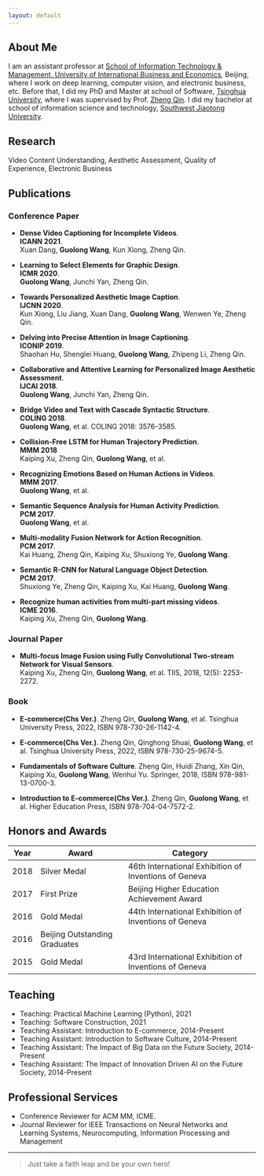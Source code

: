 ```yaml
---
layout: default
---
```


## About Me

I am an assistant professor at [School of Information Technology & Management, University of International Business and Economics](http://it.uibe.edu.cn/), Beijing, where I work on deep learning, computer vision, and electronic business, etc. Before that, I did my PhD and Master at school of Software, [Tsinghua University](https://www.tsinghua.edu.cn/), where I was supervised by Prof. [Zheng Qin](https://www.thss.tsinghua.edu.cn/en/faculty/zhengqin.htm). I did my bachelor at school of information science and technology, [Southwest Jiaotong University](https://www.swjtu.edu.cn/).

## Research

Video Content Understanding, Aesthetic Assessment, Quality of Experience, Electronic Business

## Publications
### Conference Paper
* **Dense Video Captioning for Incomplete Videos**.  
**ICANN 2021**.  
Xuan Dang, **Guolong Wang**, Kun Xiong, Zheng Qin. 

* **Learning to Select Elements for Graphic Design**.  
**ICMR 2020**.  
**Guolong Wang**, Junchi Yan, Zheng Qin.

* **Towards Personalized Aesthetic Image Caption**.  
**IJCNN 2020**.  
Kun Xiong, Liu Jiang, Xuan Dang, **Guolong Wang**, Wenwen Ye, Zheng Qin. 

* **Delving into Precise Attention in Image Captioning**.  
**ICONIP 2019**.  
Shaohan Hu, Shenglei Huang, **Guolong Wang**, Zhipeng Li, Zheng Qin. 

* **Collaborative and Attentive Learning for Personalized Image Aesthetic Assessment**.  
**IJCAI 2018**.  
**Guolong Wang**, Junchi Yan, Zheng Qin.

* **Bridge Video and Text with Cascade Syntactic Structure**.  
**COLING 2018**.  
**Guolong Wang**, et al. COLING 2018: 3576-3585.

* **Collision-Free LSTM for Human Trajectory Prediction**.  
**MMM 2018**  
Kaiping Xu, Zheng Qin, **Guolong Wang**, et al.

* **Recognizing Emotions Based on Human Actions in Videos**.  
**MMM 2017**.  
**Guolong Wang**, et al. 

* **Semantic Sequence Analysis for Human Activity Prediction**.  
**PCM 2017**.  
**Guolong Wang**, et al. 

* **Multi-modality Fusion Network for Action Recognition**.  
**PCM 2017**.  
Kai Huang, Zheng Qin, Kaiping Xu, Shuxiong Ye, **Guolong Wang**. 

* **Semantic R-CNN for Natural Language Object Detection**.  
**PCM 2017**.  
Shuxiong Ye, Zheng Qin, Kaiping Xu, Kai Huang, **Guolong Wang**. 

* **Recognize human activities from multi-part missing videos**.  
**ICME 2016**.  
Kaiping Xu, Zheng Qin, **Guolong Wang**. 

### Journal Paper
* **Multi-focus Image Fusion using Fully Convolutional Two-stream Network for Visual Sensors**.  
Kaiping Xu, Zheng Qin, **Guolong Wang**, et al. TIIS, 2018, 12(5): 2253-2272.

### Book
* **E-commerce(Chs Ver.)**. Zheng Qin, **Guolong Wang**, et al. Tsinghua University Press, 2022, ISBN 978-730-26-1142-4.

* **E-commerce(Chs Ver.)**. Zheng Qin, Qinghong Shuai, **Guolong Wang**, et al. Tsinghua University Press, 2022, ISBN 978-730-25-9674-5.

* **Fundamentals of Software Culture**. Zheng Qin, Huidi Zhang, Xin Qin, Kaiping Xu, **Guolong Wang**, Wenhui Yu. Springer, 2018, ISBN 978-981-13-0700-3.

* **Introduction to E-commerce(Chs Ver.)**. Zheng Qin, **Guolong Wang**, et al. Higher Education Press, ISBN 978-704-04-7572-2.

## Honors and Awards

Year | Award | Category
-----|-------|--------
2018 | Silver Medal | 46th International Exhibition of Inventions of Geneva
2017 | First Prize | Beijing Higher Education Achievement Award
2016 | Gold Medal | 44th International Exhibition of Inventions of Geneva
2016 | Beijing Outstanding Graduates |
2015 | Gold Medal | 43rd International Exhibition of Inventions of Geneva


## Teaching

* Teaching: Practical Machine Learning (Python), 2021
* Teaching: Software Construction, 2021
* Teaching Assistant: Introduction to E-commerce, 2014-Present
* Teaching Assistant: Introduction to Software Culture, 2014-Present
* Teaching Assistant: The Impact of Big Data on the Future Society, 2014-Present
* Teaching Assistant: The Impact of Innovation Driven AI on the Future Society, 2014-Present



## Professional Services

* Conference Reviewer for ACM MM, ICME.
* Journal Reviewer for IEEE Transactions on Neural Networks and Learning Systems, Neurocomputing, Information Processing and Management

---

> Just take a faith leap and be your own hero!

